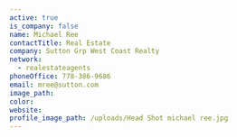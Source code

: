 ```yaml
---
active: true
is_company: false
name: Michael Ree
contactTitle: Real Estate
company: Sutton Grp West Coast Realty
network:
  - realestateagents
phoneOffice: 778-386-9686
email: mree@sutton.com
image_path:
color:
website:
profile_image_path: /uploads/Head Shot michael ree.jpg
---
```



